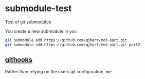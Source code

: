 # submodule-test
Test of git submodules

You create a new submodule in you

``` bash
git submodule add https://github.com/qjhart/mod-part.git
git submodule add https://github.com/qjhart/mod-part.git part2
```


## [githooks]

Rather than relying on the users git configuration, we

[githooks]:https://git-scm.com/docs/githooks
[cheatsheet]:https://faun.pub/git-submodule-cheatsheet-29a3bfe443c3
